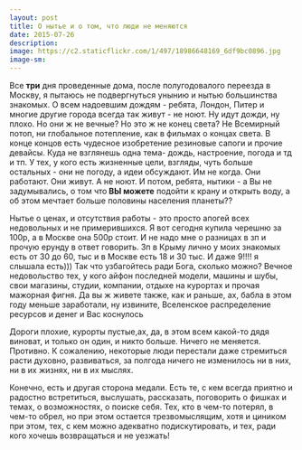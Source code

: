 ```yaml
---
layout: post
title: О нытье и о том, что люди не меняются 
date: 2015-07-26
description: 
image: https://c2.staticflickr.com/1/497/18986648169_6df9bc0896.jpg
image-sm: 
---
```

<p> Все <strong>три</strong> дня проведенные дома, после полугодовалого переезда в Москву, я пытаюсь не подвергнуться унынию и нытью большинства знакомых. О всем надоевшим дождям - ребята, Лондон, Питер и многие другие города всегда так живут - не ноют. Ну идут дожди, ну плохо. Но они ж не вечные? Но это ж не конец света? Не Всемирный потоп, ни глобальное потепление, как в фильмах о концах света. В конце концов есть чудесное изобретение резиновые сапоги и прочие девайсы. Куда не взглянешь одна тема- дождь, настроение, погода и тд и тп. У тех, у кого есть жизненные цели, взгляды, чуть больше остальных - они не погоду, а идеи обсуждают. Им не когда. Они работают. Они живут. А не ноют. И потом, ребята, нытики - а Вы не задумывались, о том что<strong> ВЫ можете</strong> подойти к крану и открыть воду, а об этом мечтает больше половины населения планеты?? </p>

<p> Нытье о ценах, и отсутствия работы - это просто апогей всех недовольных и не примерившихся. Я вот сегодня купила черешню за 100р, а в Москве она 500р стоит. И не надо мне о разницах в зп и прочую ерунду в ответ говорить. Зп в Крыму лично у моих знакомых есть от 30 до 60, тыс и в Москве есть 18 и 30 тыс. И даже 9!!!! я слышала есть))) Так что узбагойтесь ради Бога, сколько можно? Вечное недовольство тех, у кого айфон последней модели, машины и шубы, свои магазины, студии, компании, отдыхе на курортах и прочая мажорная фигня. Да вы ж живете также, как и раньше, ах, бабла в этом году меньше заработали, ну извините, Вселенское распределение ресурсов и денег и Вас коснулось</p>

<p> Дороги плохие, курорты пустые,ах, да, в этом всем какой-то дядя виноват, и только он один, и никто больше. Ничего не меняется. Противно. К сожалению, некоторые люди перестали даже стремиться расти духовно, развиваться, за полгода ничего не изменилось ни в них, ни в их жизнях, ни в их мыслях. </p>

<p> Конечно, есть и другая сторона медали. Есть те, с кем всегда приятно и радостно встретиться, выслушать, рассказать, поговорить о фишках и темах, о возможностях, о поиске себя. Тех, кто в чем-то потерял, в чем-то обрел, но при этом остается трезвомыслящим, хотя и циником при этом, тех, с кем можно адекватно подискутировать, и тех, ради кого хочешь возвращаться и не уезжать!</p>
